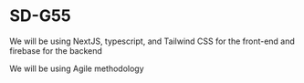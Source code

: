 # SD-G55

We will be using NextJS, typescript, and Tailwind CSS for the front-end and firebase for the backend


We will be using Agile methodology
